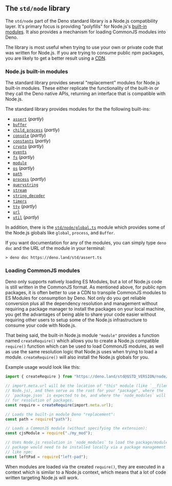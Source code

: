## The `std/node` library

The `std/node` part of the Deno standard library is a Node.js compatibility
layer. It's primary focus is providing "polyfills" for Node.js's
[built-in modules](https://github.com/denoland/deno_std/tree/main/node#supported-builtins).
It also provides a mechanism for loading CommonJS modules into Deno.

The library is most useful when trying to use your own or private code that was
written for Node.js. If you are trying to consume public npm packages, you are
likely to get a better result using a [CDN](./cdns.md).

### Node.js built-in modules

The standard library provides several "replacement" modules for Node.js built-in
modules. These either replicate the functionality of the built-in or they call
the Deno native APIs, returning an interface that is compatible with Node.js.

The standard library provides modules for the the following built-ins:

- [`assert`](https://doc.deno.land/https/deno.land/std/node/assert.ts)
  (_partly_)
- [`buffer`](https://doc.deno.land/https/deno.land/std/node/buffer.ts)
- [`child_process`](https://doc.deno.land/https/deno.land/std/node/child_process.ts)
  (_partly_)
- [`console`](https://doc.deno.land/https/deno.land/std/node/console.ts)
  (_partly_)
- [`constants`](https://doc.deno.land/https/deno.land/std/node/constants.ts)
  (_partly_)
- [`crypto`](https://doc.deno.land/https/deno.land/std/node/crypto.ts)
  (_partly_)
- [`events`](https://doc.deno.land/https/deno.land/std/node/events.ts)
- [`fs`](https://doc.deno.land/https/deno.land/std/node/fs.ts) (_partly_)
- [`module`](https://doc.deno.land/https/deno.land/std/node/module.ts)
- [`os`](https://doc.deno.land/https/deno.land/std/node/os.ts) (_partly_)
- [`path`](https://doc.deno.land/https/deno.land/std/node/path.ts)
- [`process`](https://doc.deno.land/https/deno.land/std/node/process.ts)
  (_partly_)
- [`querystring`](https://doc.deno.land/https/deno.land/std/node/querystring.ts)
- [`stream`](https://doc.deno.land/https/deno.land/std/node/stream.ts)
- [`string_decoder`](https://doc.deno.land/https/deno.land/std/node/string_decoder.ts)
- [`timers`](https://doc.deno.land/https/deno.land/std/node/timers.ts)
- [`tty`](https://doc.deno.land/https/deno.land/std/node/tty.ts) (_partly_)
- [`url`](https://doc.deno.land/https/deno.land/std/node/url.ts)
- [`util`](https://doc.deno.land/https/deno.land/std/node/util.ts) (_partly_)

In addition, there is the
[`std/node/global.ts`](https://doc.deno.land/https/deno.land/std/node/global.ts)
module which provides some of the Node.js globals like `global`, `process`, and
`Buffer`.

If you want documentation for any of the modules, you can simply type `deno doc`
and the URL of the module in your terminal:

```
> deno doc https://deno.land/std/assert.ts
```

### Loading CommonJS modules

Deno only supports natively loading ES Modules, but a lot of Node.js code is
still written in the CommonJS format. As mentioned above, for public npm
packages, it is often better to use a CDN to transpile CommonJS modules to ES
Modules for consumption by Deno. Not only do you get reliable conversion plus
all the dependency resolution and management without requiring a package manager
to install the packages on your local machine, you get the advantages of being
able to share your code easier without requiring other users to setup some of
the Node.js infrastructure to consume your code with Node.js.

That being said, the built-in Node.js module `"module"` provides a function
named `createRequire()` which allows you to create a Node.js compatible
`require()` function which can be used to load CommonJS modules, as well as use
the same resolution logic that Node.js uses when trying to load a module.
`createRequire()` will also install the Node.js globals for you.

Example usage would look like this:

```ts
import { createRequire } from "https://deno.land/std@$STD_VERSION/node/module.ts";

// import.meta.url will be the location of "this" module (like `__filename` in
// Node.js), and then serve as the root for your "package", where the
// `package.json` is expected to be, and where the `node_modules` will be used
// for resolution of packages.
const require = createRequire(import.meta.url);

// Loads the built-in module Deno "replacement":
const path = require("path");

// Loads a CommonJS module (without specifying the extension):
const cjsModule = require("./my_mod");

// Uses Node.js resolution in `node_modules` to load the package/module. The
// package would need to be installed locally via a package management tool
// like npm:
const leftPad = require("left-pad");
```

When modules are loaded via the created `require()`, they are executed in a
context which is similar to a Node.js context, which means that a lot of code
written targeting Node.js will work.
